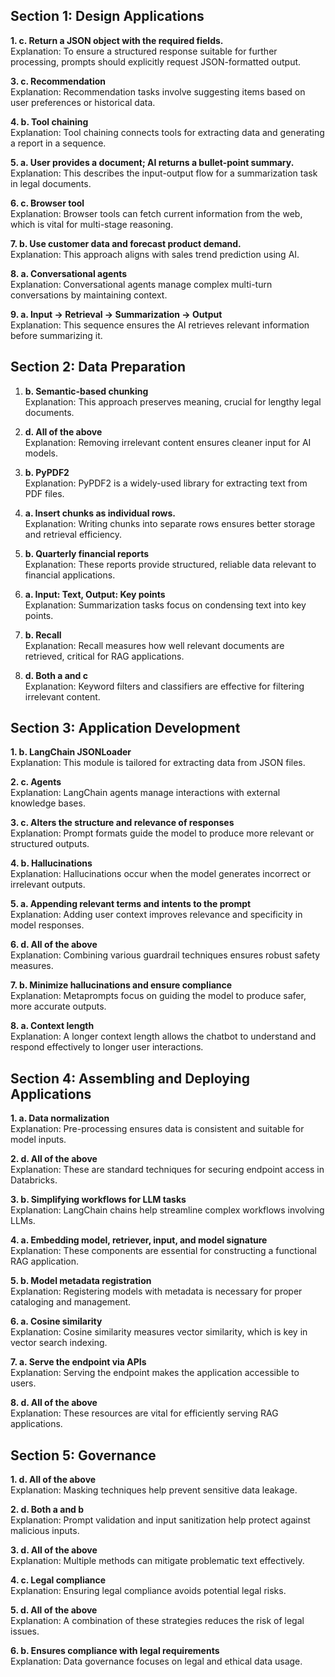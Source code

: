 ## Section 1: Design Applications
**1. c. Return a JSON object with the required fields.**\
Explanation: To ensure a structured response suitable for further processing, prompts should explicitly request JSON-formatted output.

**3. c. Recommendation**\
Explanation: Recommendation tasks involve suggesting items based on user preferences or historical data.

**4. b. Tool chaining**\
Explanation: Tool chaining connects tools for extracting data and generating a report in a sequence.

**5. a. User provides a document; AI returns a bullet-point summary.**\
Explanation: This describes the input-output flow for a summarization task in legal documents.

**6. c. Browser tool**\
Explanation: Browser tools can fetch current information from the web, which is vital for multi-stage reasoning.

**7. b. Use customer data and forecast product demand.**\
Explanation: This approach aligns with sales trend prediction using AI.

**8. a. Conversational agents**\
Explanation: Conversational agents manage complex multi-turn conversations by maintaining context.

**9. a. Input → Retrieval → Summarization → Output**\
Explanation: This sequence ensures the AI retrieves relevant information before summarizing it.


## Section 2: Data Preparation

1. **b. Semantic-based chunking**\
Explanation: This approach preserves meaning, crucial for lengthy legal documents.

2. **d. All of the above**\
Explanation: Removing irrelevant content ensures cleaner input for AI models.

3. **b. PyPDF2**\
Explanation: PyPDF2 is a widely-used library for extracting text from PDF files.

4. **a. Insert chunks as individual rows.**\
Explanation: Writing chunks into separate rows ensures better storage and retrieval efficiency.

5. **b. Quarterly financial reports**\
Explanation: These reports provide structured, reliable data relevant to financial applications.

6. **a. Input: Text, Output: Key points**\
Explanation: Summarization tasks focus on condensing text into key points.

7. **b. Recall**\
Explanation: Recall measures how well relevant documents are retrieved, critical for RAG applications.

8. **d. Both a and c**\
Explanation: Keyword filters and classifiers are effective for filtering irrelevant content.


## Section 3: Application Development
**1. b. LangChain JSONLoader**\
Explanation: This module is tailored for extracting data from JSON files.

**2. c. Agents**\
Explanation: LangChain agents manage interactions with external knowledge bases.

**3. c. Alters the structure and relevance of responses**\
Explanation: Prompt formats guide the model to produce more relevant or structured outputs.

**4. b. Hallucinations**\
Explanation: Hallucinations occur when the model generates incorrect or irrelevant outputs.

**5. a. Appending relevant terms and intents to the prompt**\
Explanation: Adding user context improves relevance and specificity in model responses.

**6. d. All of the above**\
Explanation: Combining various guardrail techniques ensures robust safety measures.

**7. b. Minimize hallucinations and ensure compliance**\
Explanation: Metaprompts focus on guiding the model to produce safer, more accurate outputs.

**8. a. Context length**\
Explanation: A longer context length allows the chatbot to understand and respond effectively to longer user interactions.


## Section 4: Assembling and Deploying Applications
**1. a. Data normalization**\
Explanation: Pre-processing ensures data is consistent and suitable for model inputs.

**2. d. All of the above**\
Explanation: These are standard techniques for securing endpoint access in Databricks.

**3. b. Simplifying workflows for LLM tasks**\
Explanation: LangChain chains help streamline complex workflows involving LLMs.

**4. a. Embedding model, retriever, input, and model signature**\
Explanation: These components are essential for constructing a functional RAG application.

**5. b. Model metadata registration**\
Explanation: Registering models with metadata is necessary for proper cataloging and management.

**6. a. Cosine similarity**\
Explanation: Cosine similarity measures vector similarity, which is key in vector search indexing.

**7. a. Serve the endpoint via APIs**\
Explanation: Serving the endpoint makes the application accessible to users.

**8. d. All of the above**\
Explanation: These resources are vital for efficiently serving RAG applications.


## Section 5: Governance
**1. d. All of the above**\
Explanation: Masking techniques help prevent sensitive data leakage.

**2. d. Both a and b**\
Explanation: Prompt validation and input sanitization help protect against malicious inputs.

**3. d. All of the above**\
Explanation: Multiple methods can mitigate problematic text effectively.

**4. c. Legal compliance**\
Explanation: Ensuring legal compliance avoids potential legal risks.

**5. d. All of the above**\
Explanation: A combination of these strategies reduces the risk of legal issues.

**6. b. Ensures compliance with legal requirements**\
Explanation: Data governance focuses on legal and ethical data usage.

